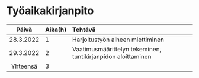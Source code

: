 # Työaikakirjanpito

| Päivä     | Aika(h) | Tehtävä  |
| :--------:|:--------| :--------|
| 28.3.2022 |    1    | Harjoitustyön aiheen miettiminen |
| 29.3.2022 |    2    | Vaatimusmäärittelyn tekeminen, tuntikirjanpidon aloittaminen |
|  Yhteensä |    3    | | 
